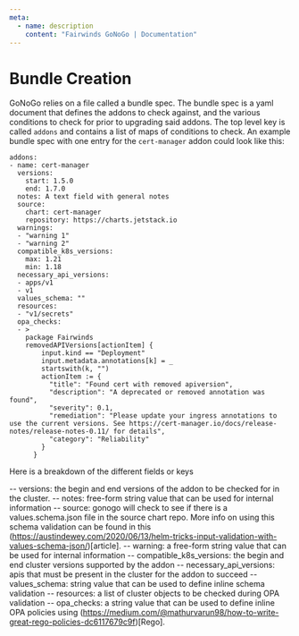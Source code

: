 ```yaml
---
meta:
  - name: description
    content: "Fairwinds GoNoGo | Documentation"
---
```

# Bundle Creation

GoNoGo relies on a file called a bundle spec. The bundle spec is a yaml document that defines the addons to check against, and the various conditions to check for prior to upgrading said addons. The top level key is called `addons` and contains a list of maps of conditions to check. An example bundle spec with one entry for the `cert-manager` addon could look like this:

```
addons:
- name: cert-manager
  versions:
    start: 1.5.0
    end: 1.7.0
  notes: A text field with general notes
  source:
    chart: cert-manager
    repository: https://charts.jetstack.io
  warnings:
  - "warning 1"
  - "warning 2"
  compatible_k8s_versions:
    max: 1.21
    min: 1.18
  necessary_api_versions:
  - apps/v1
  - v1
  values_schema: ""
  resources:
  - "v1/secrets"
  opa_checks:
  - >
    package Fairwinds
    removedAPIVersions[actionItem] {
        input.kind == "Deployment"
        input.metadata.annotations[k] = _
        startswith(k, "")
        actionItem := {
          "title": "Found cert with removed apiversion",
          "description": "A deprecated or removed annotation was found",
          "severity": 0.1,
          "remediation": "Please update your ingress annotations to use the current versions. See https://cert-manager.io/docs/release-notes/release-notes-0.11/ for details",
          "category": "Reliability"
        }
      }
```

Here is a breakdown of the different fields or keys

-- versions: the begin and end versions of the addon to be checked for in the cluster.
-- notes: free-form string value that can be used for internal information
-- source: gonogo will check to see if there is a values.schema.json file in the source chart repo. More info on using this schema validation can be found in this (https://austindewey.com/2020/06/13/helm-tricks-input-validation-with-values-schema-json/)[article].
-- warning: a free-form string value that can be used for internal information
-- compatible_k8s_versions: the begin and end cluster versions supported by the addon
-- necessary_api_versions: apis that must be present in the cluster for the addon to succeed
-- values_schema: string value that can be used to define inline schema validation
-- resources: a list of cluster objects to be checked during OPA validation
-- opa_checks: a string value that can be used to define inline OPA policies using (https://medium.com/@mathurvarun98/how-to-write-great-rego-policies-dc6117679c9f)[Rego].